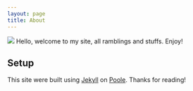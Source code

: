 ```yaml
---
layout: page
title: About
---
```

<p class="message">
<img class="avatar" src="http://www.gravatar.com/avatar/2169f7c23cf4d847bd2967a858c0d97d?s=135"/>
  Hello, welcome to my site, all ramblings and stuffs. Enjoy!
</p>


## Setup
This site were built using [Jekyll](http://jekyllrb.com) on [Poole](http://demo.getpoole.com). 
Thanks for reading!
